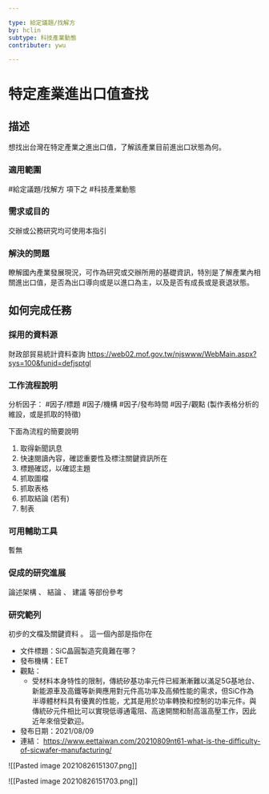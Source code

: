 ```yaml
---

type: 給定議題/找解方
by: hclin
subtype: 科技產業動態
contributer: ywu

---
```


# 特定產業進出口值查找


## 描述
想找出台灣在特定產業之進出口值，了解該產業目前進出口狀態為何。

### 適用範圍
#給定議題/找解方  項下之 #科技產業動態

### 需求或目的
交辦或公務研究均可使用本指引

### 解決的問題
瞭解國內產業發展現況，可作為研究或交辦所用的基礎資訊，特別是了解產業內相關進出口值，是否為出口導向或是以進口為主，以及是否有成長或是衰退狀態。

## 如何完成任務
### 採用的資料源
財政部貿易統計資料查詢
https://web02.mof.gov.tw/njswww/WebMain.aspx?sys=100&funid=defjsptgl

### 工作流程說明
分析因子： #因子/標題 #因子/機構 #因子/發布時間  #因子/觀點   (製作表格分析的維設，或是抓取的特徵)

下面為流程的簡要說明

1. 取得新聞訊息
2. 快速閱讀內容，確認重要性及標注關鍵資訊所在
3. 標題確認，以確認主題
4. 抓取圖檔
5. 抓取表格
6. 抓取結論 (若有)
7. 制表


### 可用輔助工具
暫無

### 促成的研究進展
論述架構 、 結論 、 建議 等部份參考

### 研究範列
初步的文檔及關鍵資料 。  這一個內部是指你在

- 文件標題：SiC晶圓製造究竟難在哪？
- 發布機構：EET
- 觀點：
	- 受材料本身特性的限制，傳統矽基功率元件已經漸漸難以滿足5G基地台、新能源車及高鐵等新興應用對元件高功率及高頻性能的需求，但SiC作為半導體材料具有優異的性能，尤其是用於功率轉換和控制的功率元件。與傳統矽元件相比可以實現低導通電阻、高速開關和耐高溫高壓工作，因此近年來倍受歡迎。
- 發布日期：2021/08/09
- 連結： https://www.eettaiwan.com/20210809nt61-what-is-the-difficulty-of-sicwafer-manufacturing/
  
![[Pasted image 20210826151307.png]]

![[Pasted image 20210826151703.png]]

